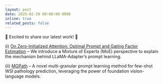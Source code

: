 ```yaml
---
layout: post
date: 2025-02-20 00:00:00-0000
inline: true
related_posts: false
---
```


:bell: Excited to share our latest work! 🎉

(i) [On Zero-Initialized Attention: Optimal Prompt and Gating Factor Estimation](https://arxiv.org/pdf/2502.03029) – We introduce a Mixture of Experts (MoE) perspective to explain the mechanism behind LLaMA-Adapter’s prompt learning.

(ii) [MGPath](https://arxiv.org/pdf/2502.07409) – A novel multi-granular prompt learning method for few-shot WSI pathology prediction, leveraging the power of foundation vision-language models.